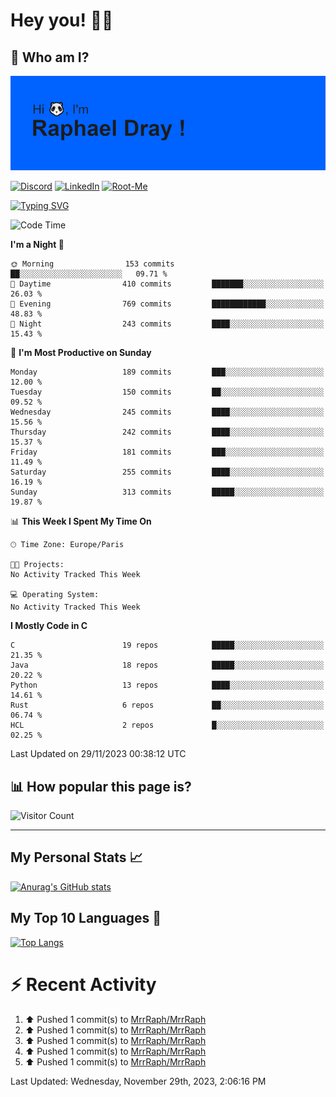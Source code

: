 # **Hey you! 👋🏼**

## **🔎 Who am I?**

<img src="https://github.com/MrrRaph/MrrRaph/blob/master/header.png?raw=true">

[![Discord](https://img.shields.io/badge/Discord-7289DA?style=for-the-badge&logo=discord&logoColor=white
)](https://discordapp.com/users/MrRaph#4214/)
[![LinkedIn](https://img.shields.io/badge/LinkedIn-0077B5?style=for-the-badge&logo=linkedin&logoColor=white)](https://www.linkedin.com/in/raphaeldray/)
[![Root-Me](https://img.shields.io/badge/dynamic/json?color=yellowgreen&label=Root-me%20Score&query=score&style=for-the-badge&url=https://raw.githubusercontent.com/MrrRaph/MrrRaph/master/root-me-stats.json&logoColor=white)](https://www.root-me.org/PandHacker)


[![Typing SVG](https://readme-typing-svg.herokuapp.com?font=glory&size=23&multiline=true&height=65&lines=CyberSecurity+Engineer+%F0%9F%92%BB;Freelance+Fullstack+Developer)](https://git.io/typing-svg)

<!--START_SECTION:waka-->
![Code Time](http://img.shields.io/badge/Code%20Time-0%20secs-blue)

**I'm a Night 🦉** 

```text
🌞 Morning                153 commits         ██░░░░░░░░░░░░░░░░░░░░░░░   09.71 % 
🌆 Daytime                410 commits         ███████░░░░░░░░░░░░░░░░░░   26.03 % 
🌃 Evening                769 commits         ████████████░░░░░░░░░░░░░   48.83 % 
🌙 Night                  243 commits         ████░░░░░░░░░░░░░░░░░░░░░   15.43 % 
```
📅 **I'm Most Productive on Sunday** 

```text
Monday                   189 commits         ███░░░░░░░░░░░░░░░░░░░░░░   12.00 % 
Tuesday                  150 commits         ██░░░░░░░░░░░░░░░░░░░░░░░   09.52 % 
Wednesday                245 commits         ████░░░░░░░░░░░░░░░░░░░░░   15.56 % 
Thursday                 242 commits         ████░░░░░░░░░░░░░░░░░░░░░   15.37 % 
Friday                   181 commits         ███░░░░░░░░░░░░░░░░░░░░░░   11.49 % 
Saturday                 255 commits         ████░░░░░░░░░░░░░░░░░░░░░   16.19 % 
Sunday                   313 commits         █████░░░░░░░░░░░░░░░░░░░░   19.87 % 
```


📊 **This Week I Spent My Time On** 

```text
🕑︎ Time Zone: Europe/Paris

🐱‍💻 Projects: 
No Activity Tracked This Week

💻 Operating System: 
No Activity Tracked This Week
```

**I Mostly Code in C** 

```text
C                        19 repos            █████░░░░░░░░░░░░░░░░░░░░   21.35 % 
Java                     18 repos            █████░░░░░░░░░░░░░░░░░░░░   20.22 % 
Python                   13 repos            ████░░░░░░░░░░░░░░░░░░░░░   14.61 % 
Rust                     6 repos             ██░░░░░░░░░░░░░░░░░░░░░░░   06.74 % 
HCL                      2 repos             █░░░░░░░░░░░░░░░░░░░░░░░░   02.25 % 
```




 Last Updated on 29/11/2023 00:38:12 UTC
<!--END_SECTION:waka-->

## **📊 How popular this page is?**

![Visitor Count](https://profile-counter.glitch.me/MrrRaph/count.svg)

---

## **My Personal Stats 📈**

[![Anurag's GitHub stats](https://github-readme-stats.vercel.app/api?username=mrrraph&count_private=true&show_icons=true&title_color=fff&text_color=fff&bg_color=30,36d1dc,904e95)](https://github.com/anuraghazra/github-readme-stats)

## **My Top 10 Languages 📣**

[![Top Langs](https://github-readme-stats.vercel.app/api/top-langs/?username=mrrraph&langs_count=10&layout=compact&hide=html,css&hide_title=true)](https://github.com/anuraghazra/github-readme-stats)


# **⚡ Recent Activity**

<!--RECENT_ACTIVITY:start-->
1. ⬆️ Pushed 1 commit(s) to [MrrRaph/MrrRaph](https://github.com/MrrRaph/MrrRaph)<br>
2. ⬆️ Pushed 1 commit(s) to [MrrRaph/MrrRaph](https://github.com/MrrRaph/MrrRaph)<br>
3. ⬆️ Pushed 1 commit(s) to [MrrRaph/MrrRaph](https://github.com/MrrRaph/MrrRaph)<br>
4. ⬆️ Pushed 1 commit(s) to [MrrRaph/MrrRaph](https://github.com/MrrRaph/MrrRaph)<br>
5. ⬆️ Pushed 1 commit(s) to [MrrRaph/MrrRaph](https://github.com/MrrRaph/MrrRaph)<br>
<!--RECENT_ACTIVITY:end-->
<!--RECENT_ACTIVITY:last_update-->
Last Updated: Wednesday, November 29th, 2023, 2:06:16 PM
<!--RECENT_ACTIVITY:last_update_end-->
